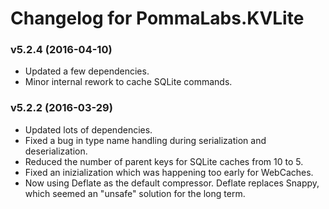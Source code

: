 # Changelog for PommaLabs.KVLite #

### v5.2.4 (2016-04-10) ###

* Updated a few dependencies.
* Minor internal rework to cache SQLite commands.

### v5.2.2 (2016-03-29) ###

* Updated lots of dependencies.
* Fixed a bug in type name handling during serialization and deserialization.
* Reduced the number of parent keys for SQLite caches from 10 to 5.
* Fixed an inizialization which was happening too early for WebCaches.
* Now using Deflate as the default compressor. Deflate replaces Snappy, which seemed an "unsafe" solution for the long term.